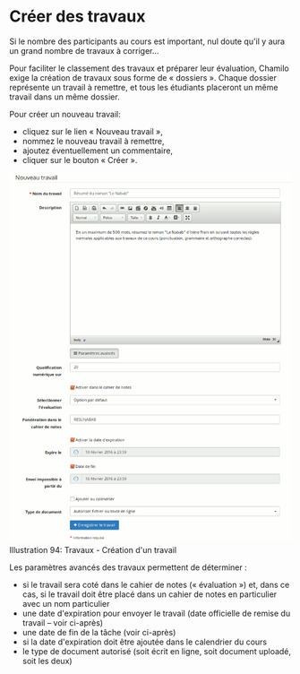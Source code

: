 # Créer des travaux

Si le nombre des participants au cours est important, nul doute qu'il y aura un grand nombre de travaux à corriger...

Pour faciliter le classement des travaux et préparer leur évaluation, Chamilo exige la création de travaux sous forme de « dossiers ». Chaque dossier représente un travail à remettre, et tous les étudiants placeront un même travail dans un même dossier.

Pour créer un nouveau travail:

* cliquez sur le lien « Nouveau travail »,
* nommez le nouveau travail à remettre,
* ajoutez éventuellement un commentaire,
* cliquer sur le bouton « Créer ».

![](../../.gitbook/assets/image148%20%281%29.png)Illustration 94: Travaux - Création d'un travail

Les paramètres avancés des travaux permettent de déterminer :

* si le travail sera coté dans le cahier de notes \(« évaluation »\) et, dans ce cas, si le travail doit être placé dans un cahier de notes en particulier avec un nom particulier
* une date d'expiration pour envoyer le travail \(date officielle de remise du travail – voir ci-après\)
* une date de fin de la tâche \(voir ci-après\)
* si la date d'expiration doit être ajoutée dans le calendrier du cours
* le type de document autorisé \(soit écrit en ligne, soit document uploadé, soit les deux\)

